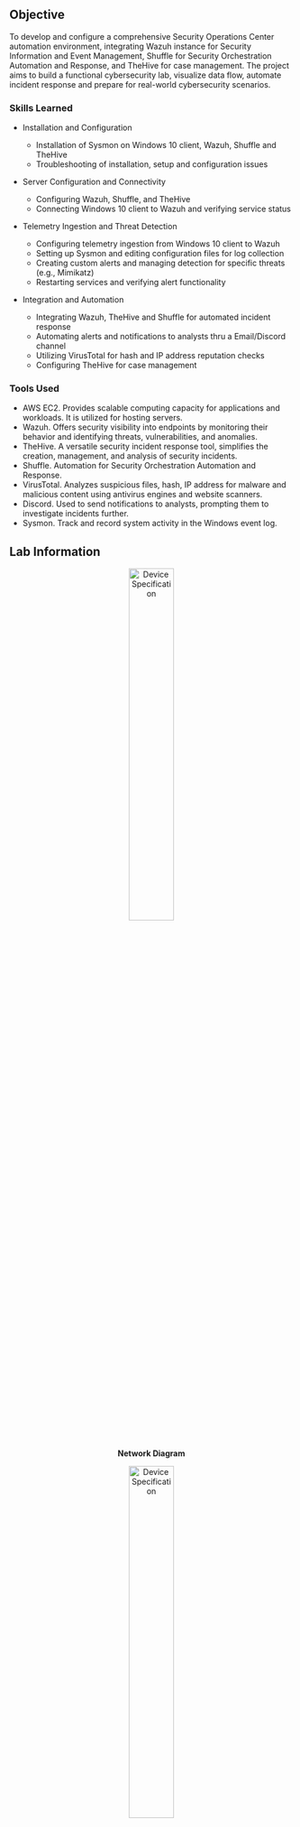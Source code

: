 ## Objective

To develop and configure a comprehensive Security Operations Center automation environment, integrating Wazuh instance for Security Information and Event Management, Shuffle for Security Orchestration Automation and Response, and TheHive for case management. The project aims to build a functional cybersecurity lab, visualize data flow, automate incident response and prepare for real-world cybersecurity scenarios.

### Skills Learned

- Installation and Configuration
  - Installation of Sysmon on Windows 10 client, Wazuh, Shuffle and TheHive
  - Troubleshooting of installation, setup and configuration issues

- Server Configuration and Connectivity
  - Configuring Wazuh, Shuffle, and TheHive
  - Connecting Windows 10 client to Wazuh and verifying service status

- Telemetry Ingestion and Threat Detection
  - Configuring telemetry ingestion from Windows 10 client to Wazuh
  - Setting up Sysmon and editing configuration files for log collection
  - Creating custom alerts and managing detection for specific threats (e.g., Mimikatz)
  - Restarting services and verifying alert functionality

- Integration and Automation
  - Integrating Wazuh, TheHive and Shuffle for automated incident response
  - Automating alerts and notifications to analysts thru a Email/Discord channel
  - Utilizing VirusTotal for hash and IP address reputation checks
  - Configuring TheHive for case management

### Tools Used

- AWS EC2. Provides scalable computing capacity for applications and workloads. It is utilized for hosting servers.
- Wazuh. Offers security visibility into endpoints by monitoring their behavior and identifying threats, vulnerabilities, and anomalies.
- TheHive. A versatile security incident response tool, simplifies the creation, management, and analysis of security incidents.
- Shuffle. Automation for Security Orchestration Automation and Response.
- VirusTotal. Analyzes suspicious files, hash, IP address for malware and malicious content using antivirus engines and website scanners.
- Discord. Used to send notifications to analysts, prompting them to investigate incidents further.
- Sysmon. Track and record system activity in the Windows event log.

## Lab Information

<p align="center">
<img src="https://imgur.com/6HEYBN2.png" height="40%" width="40%" alt="Device Specification"/>
<br/>
<b>Network Diagram</b>
<br/>

<p align="center">
<img src="https://imgur.com/wivv3MM.png" height="40%" width="40%" alt="Device Specification"/>
<br/>
<b>Workflow</b>
<br/>

### Lab Hosts

- AWS EC2 Instance
  - Ubuntu 22.04 LTS
    - Wazuh
    - TheHive
    - Shuffle
- Windows 10 Eval
  - Simulates employee workstation
  - Sysmon  
  - Wazuh agent (Forwards Sysmon logs)
- Ubuntu 22.04 LTS
  - Simulates as a on-prem server
  - Wazuh agent
  - SSH server installed (to simulate SSH bruteforce attack)

- Checking network connectivity on hosts
<p align="center">
<img src="https://imgur.com/YYx7MqU.png" height="40%" width="40%" alt="Device Specification"/>
<br/>
<b>AWS EC2 Instace state are running</b>
<br/>

<p align="center">
<img src="https://imgur.com/2RL3LMR.png" height="40%" width="40%" alt="Device Specification"/>
<br/>
<b>Wazuh Manager dashboards agents status</b>
<br/>

<p align="center">
<img src="https://imgur.com/vIrIMux.png" height="40%" width="40%" alt="Device Specification"/>
<br/>
<b>Windows 10 client connectivity with the Wazuh Manager</b>
<br/>

<p align="center">
<img src="https://imgur.com/fJbOWjx.png" height="40%" width="40%" alt="Device Specification"/>
<br/>
<b>Ubuntu server connectivity with the Wazuh Manager</b>
<br/>

<p align="center">
<img src="https://imgur.com/dtfeFsU.png" height="40%" width="40%" alt="Device Specification"/>
<br/>
<b>TheHive is running</b>
<br/>

<p align="center">
<img src="https://imgur.com/3omDcHi.png" height="40%" width="40%" alt="Device Specification"/>
<br/>
<b>Shuffle for Windows 10 client</b>
<br/>

<p align="center">
<img src="https://imgur.com/Bywe63L.png" height="40%" width="40%" alt="Device Specification"/>
<br/>
<b>Shuffle for Ubuntu server</b>
<br/>

- Generate traffic
<p align="center">
<img src="https://imgur.com/IQw0LYs.png" height="40%" width="40%" alt="Device Specification"/>
<br/>
<b>Windows client Mimikatz was executed</b>
<br/>

<p align="center">
<img src="https://imgur.com/PwVRl9y.png" height="40%" width="40%" alt="Device Specification"/>
<br/>
<b>Attacker's machine SSH brute-force attack</b>
<br/>

- Server ingestion, analysis and alerts
<p align="center">
<img src="https://imgur.com/FSCN2wU.png" height="40%" width="40%" alt="Device Specification"/>

<p align="center">
<img src="https://imgur.com/8qH28ve.png" height="40%" width="40%" alt="Device Specification"/>
<br/>
<b>Wazuh Manager on Mimikatz detection</b>
<br/>

<p align="center">
<img src="https://imgur.com/NIGTFg8.png" height="40%" width="40%" alt="Device Specification"/>
<br/>
<b>TheHive on Mimikatz detection</b>
<br/>

<p align="center">
<img src="https://imgur.com/" height="40%" width="40%" alt="Device Specification"/>
<br/>
<b>Shuffle on Mimikatz detection</b>
<br/>

## Outcome

- Comprehensive SOC Automation Setup
  - Successful creation and integration of a SOC automation environment, including Wazuh for monitoring, automated workflows in Shuffle for alert management and incident response, and TheHive for case management.
 
- Practical Cybersecurity Skills
  - Hands-on experience in installing, configuring, and integrating various cybersecurity tools, enhancing proficiency in SOC operations.

- Effective Threat Detection and Response
  - Ability to configure and utilize telemetry for monitoring, detect specific threats through custom alerts, and automate incident response actions.

- Enhanced Cybersecurity Capabilities
  - Proficiency in creating efficient workflows and automated responses, improving overall security posture and operational efficiency.

## Acknowledgements
- [Sysmon](https://learn.microsoft.com/en-us/sysinternals/downloads/sysmon)
- Sysmon config inspired from [Olaf Hartong](https://github.com/olafhartong/sysmon-modular)
- SOC Automation Project Lab inspired from [MyDFIR](https://github.com/MyDFIR/SOC-Automation-Project)
- Mimikatz from [Benjamin DELPY](https://github.com/gentilkiwi/mimikatz)
- Hydra from [Van Hauser-THC](https://github.com/vanhauser-thc/thc-hydra)
